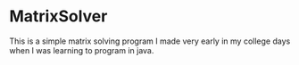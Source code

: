 # MatrixSolver
This is a simple matrix solving program I made very early in my college days when I was learning to program in java.
